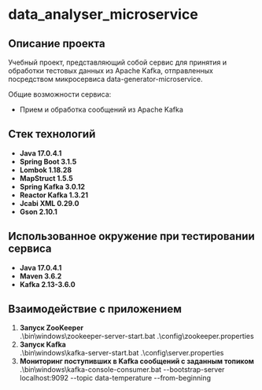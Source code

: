 # data_analyser_microservice

## Описание проекта

Учебный проект, представляющий собой сервис для принятия и обработки тестовых данных из Apache Kafka,
отправленных посредством микросервиса data-generator-microservice.

Общие возможности сервиса:

- Прием и обработка сообщений из Apache Kafka

## Стек технологий

- **Java 17.0.4.1**
- **Spring Boot 3.1.5**
- **Lombok 1.18.28**
- **MapStruct 1.5.5**
- **Spring Kafka 3.0.12**
- **Reactor Kafka 1.3.21**
- **Jcabi XML 0.29.0**
- **Gson 2.10.1**

## Использованное окружение при тестировании сервиса

- **Java 17.0.4.1**
- **Maven 3.6.2**
- **Kafka 2.13-3.6.0**

## Взаимодействие с приложением

1. **Запуск ZooKeeper**  
   .\bin\windows\zookeeper-server-start.bat .\config\zookeeper.properties
2. **Запуск Kafka**  
   .\bin\windows\kafka-server-start.bat .\config\server.properties
3. **Мониторинг поступивших в Kafka сообщений с заданным топиком**  
   .\bin\windows\kafka-console-consumer.bat --bootstrap-server localhost:9092 --topic data-temperature --from-beginning
